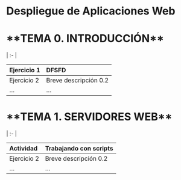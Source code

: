 # Despliegue de Aplicaciones Web

<p align="left">
</p>

<h1>**TEMA 0. INTRODUCCIÓN**</h1>
| :- |

|Ejercicio 1|DFSFD|
| :- | :- |
|Ejercicio 2|Breve descripción 0.2|
|…|…|


<h1>**TEMA 1. SERVIDORES WEB**</h1>
| :- |

|Actividad |Trabajando con scripts|
| :- | :- |
|Ejercicio 2|Breve descripción 0.2|
|…|…|

